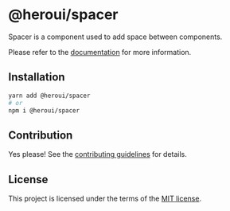 # @heroui/spacer

Spacer is a component used to add space between components.

Please refer to the [documentation](https://heroui.com/docs/components/spacer) for more information.

## Installation

```sh
yarn add @heroui/spacer
# or
npm i @heroui/spacer
```

## Contribution

Yes please! See the
[contributing guidelines](https://github.com/heroui-inc/heroui/blob/master/CONTRIBUTING.md)
for details.

## License

This project is licensed under the terms of the
[MIT license](https://github.com/heroui-inc/heroui/blob/master/LICENSE).
